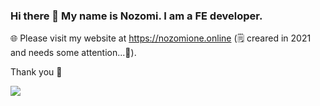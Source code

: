 ### Hi there 👋 My name is Nozomi. I am a FE developer.


🌐 Please visit my website at https://nozomione.online (🗒️ creared in 2021 and needs some attention...🧡).

Thank you 🙂 




![](https://komarev.com/ghpvc/?username=nozomione&color=lightgray)
<!--
**nozomione/nozomione** is a ✨ _special_ ✨ repository because its `README.md` (this file) appears on your GitHub profile.

![](https://komarev.com/ghpvc/?username=nozomione&color=lightgray)

Here are some ideas to get you started:

- 🔭 I’m currently working on ...
- 🌱 I’m currently learning ...
- 👯 I’m looking to collaborate on ...
- 🤔 I’m looking for help with ...
- 💬 Ask me about ...
- 📫 How to reach me: ...
- 😄 Pronouns: ...
- ⚡ Fun fact: ...
-->
